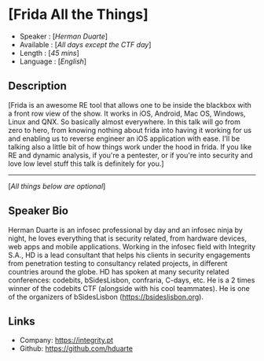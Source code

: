 [Frida All the Things]
========================

* Speaker   : [*Herman Duarte*]
* Available : [*All days except the CTF day*]
* Length    : [*45 mins*]
* Language  : [*English*]

Description
-----------

[Frida is an awesome RE tool that allows one to be inside the blackbox with a front row view of the show. It works in iOS, Android, Mac OS, Windows, Linux and QNX. So basically almost everywhere. In this talk will go from zero to hero, from knowing nothing about frida into having it working for us and enabling us to reverse engineer an iOS application with ease. I'll be talking also a little bit of how things work under the hood in frida. If you like RE and dynamic analysis, if you're a pentester, or if you're into security and love low level stuff this talk is definitely for you.]

---------------
[*All things below are optional*]

Speaker Bio
-----------

Herman Duarte is an infosec professional by day and an infosec ninja by night, he loves everything that is security related, from hardware devices, web apps and mobile applications. Working in the infosec field with Integrity S.A., HD is a lead consultant that helps his clients in security engagements from penetration testing to consultancy related projects, in different countries around the globe. HD has spoken at many security related conferences: codebits, bSidesLisbon, confraria, C-days, etc. He is a 2 times winner of the codebits CTF (alongside with his cool teammates). He is one of the organizers of bSidesLisbon (https://bsideslisbon.org).

Links
-----

* Company: https://integrity.pt
* Github: https://github.com/hduarte
